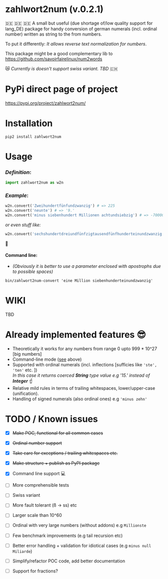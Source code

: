 # zahlwort2num (v.0.2.1)

:de: :de: :de:
A small but useful (due shortage of/low quality support for lang_DE) package for handy conversion of german numerals (incl. ordinal number) written as string to the from numbers. 

To put it differently: _It allows reverse text normalization for numbers_.

This package might be a good complementary lib to https://github.com/savoirfairelinux/num2words

:crying_cat_face: _Currently is doesn't support swiss variant. TBD_ :switzerland:

# PyPi direct page of project 
https://pypi.org/project/zahlwort2num/

# Installation

`pip2 install zahlwort2num`

# Usage

### _Definition_: <br />

```python
import zahlwort2num as w2n
```

### _Example_: <br />
 ```python
 w2n.convert('Zweihundertfünfundzwanzig') # => 225
 w2n.convert('neunte') # => '9.' 
 w2n.convert('minus siebenhundert Millionen achtundsiebzig') # => -700000078
```
 _or even stuff like:_ <br />
 ```python
 w2n.convert('sechshundertdreiundfünfzigtausendfünfhunderteinundzwanzig') # => 653521
```
 :see_no_evil: 
 
#### Command line: 

* _(Obviously it is better to use a parameter enclosed with apostrophs due to possible spaces)_
```
bin/zahlwort2num-convert 'eine Million siebenhunderteinundzwanzig'
```
# WIKI
TBD

# Already implemented features :sunglasses:
* Theoretically it works for any numbers from range 0 upto 999 * 10^27 [big numbers]
* Command-line mode ([see](#command-line) above)
* Supported with ordinal numerals (incl. inflections [sufficies like `'ste', 'ten'` etc. ])<br />
  _In this case it returns coerced __String__ type value e.g '15.' instead of __Integer___ :point_up: 
* Relative mild rules in terms of trailing whitespaces, lower/upper-case (unification).
* Handling of signed numerals (also ordinal ones) e.g `'minus zehn'`

# TODO / Known issues
- [x] ~~Make POC, functional for all common cases~~
- [x] ~~Ordinal number support~~
- [x] ~~Take care for exceptions / trailing whitespaces etc.~~
- [x] ~~Make structure + publish as PyPI package~~
- [x] Command line support :computer:
- [ ] More comprehensible tests
- [ ] Swiss variant
- [ ] More fault tolerant (ß -> ss) etc
- [ ] Larger scale than 10^60
- [ ] Ordinal with very large numbers (without addons) e.g `Millionste`
- [ ] Few benchmark improvements (e.g tail recursion etc)
- [ ] Better error handling + validation for idiotical cases (e.g `minus null Miliarde`)
- [ ] Simplify/refactor POC code, add better documentation
- [ ] Support for fractions?


